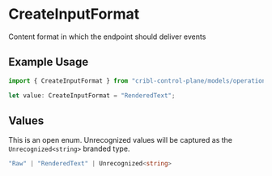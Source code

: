 # CreateInputFormat

Content format in which the endpoint should deliver events

## Example Usage

```typescript
import { CreateInputFormat } from "cribl-control-plane/models/operations";

let value: CreateInputFormat = "RenderedText";
```

## Values

This is an open enum. Unrecognized values will be captured as the `Unrecognized<string>` branded type.

```typescript
"Raw" | "RenderedText" | Unrecognized<string>
```